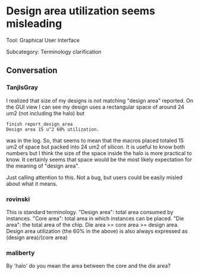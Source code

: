 # Design area utilization seems misleading

Tool: Graphical User Interface

Subcategory: Terminology clarification

## Conversation

### TanjIsGray
I realized that size of my designs is not matching "design area" reported.  On the GUI view I can see my design uses a rectangular space of around 24 um2 (not including the halo) but

    finish report_design_area
    Design area 15 u^2 60% utilization.

was in the log.  So, that seems to mean that the macros placed totaled 15 um2 of space but packed into 24 um2 of silicon.  It is useful to know both numbers but I think the size of the space inside the halo is more practical to know.  It certainly seems that space would be the most likely expectation for the meaning of "design area".

Just calling attention to this.  Not a bug, but users could be easily misled about what it means.

### rovinski
This is standard terminology.
"Design area": total area consumed by instances.
"Core area": total area in which instances can be placed.
"Die area": the total area of the chip.
Die area >= core area >= design area. Design area utilization (the 60% in the above) is also always expressed as (design area)/(core area)

### maliberty
By 'halo' do you mean the area between the core and the die area?

